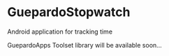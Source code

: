 # GuepardoStopwatch
Android application for tracking time

GuepardoApps Toolset library will be available soon...